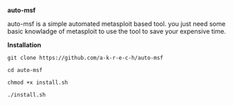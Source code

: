 **auto-msf**

auto-msf is a simple automated metasploit based tool.
you just need some basic knowladge of metasploit to use the tool to save your expensive time. 

**Installation**

`git clone https://github.com/a-k-r-e-c-h/auto-msf`

`cd auto-msf`                                     

`chmod +x install.sh`

`./install.sh`
